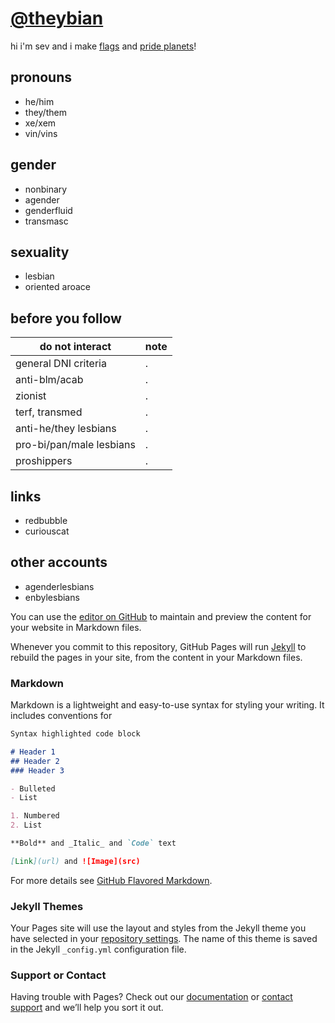 # [@theybian](https://twitter.com/theybian)

hi i'm sev and i make [flags]() and [pride planets]()!

## pronouns
- he/him
- they/them
- xe/xem
- vin/vins

## gender
- nonbinary
- agender
- genderfluid
- transmasc

## sexuality
- lesbian
- oriented aroace

## before you follow

**do not interact** | **note**
------------ | -------------
general DNI criteria | .
anti-blm/acab | .
zionist | .
terf, transmed | .
anti-he/they lesbians | .
pro-bi/pan/male lesbians | .
proshippers | .

## links
- redbubble
- curiouscat

## other accounts
- agenderlesbians
- enbylesbians

You can use the [editor on GitHub](https://github.com/theybian/pronouns/edit/gh-pages/index.md) to maintain and preview the content for your website in Markdown files.

Whenever you commit to this repository, GitHub Pages will run [Jekyll](https://jekyllrb.com/) to rebuild the pages in your site, from the content in your Markdown files.

### Markdown

Markdown is a lightweight and easy-to-use syntax for styling your writing. It includes conventions for

```markdown
Syntax highlighted code block

# Header 1
## Header 2
### Header 3

- Bulleted
- List

1. Numbered
2. List

**Bold** and _Italic_ and `Code` text

[Link](url) and ![Image](src)
```

For more details see [GitHub Flavored Markdown](https://guides.github.com/features/mastering-markdown/).

### Jekyll Themes

Your Pages site will use the layout and styles from the Jekyll theme you have selected in your [repository settings](https://github.com/theybian/pronouns/settings/pages). The name of this theme is saved in the Jekyll `_config.yml` configuration file.

### Support or Contact

Having trouble with Pages? Check out our [documentation](https://docs.github.com/categories/github-pages-basics/) or [contact support](https://support.github.com/contact) and we’ll help you sort it out.
